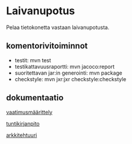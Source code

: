 # Laivanupotus

Pelaa tietokonetta vastaan laivanupotusta.

## komentorivitoiminnot

- testit:   mvn test
- testikattavuusraportti:   mvn jacoco:report
- suoritettavan jar:in generointi:   mvn package
- checkstyle:   mvn jxr:jxr checkstyle:checkstyle

## dokumentaatio


[vaatimusmäärittely](https://github.com/mazantti/ot-harjoitustyo/blob/master/dokumentaatio/vaatimusmaarittely.md)

[tuntikirjanpito](https://github.com/mazantti/ot-harjoitustyo/blob/master/dokumentaatio/tuntikirjanpito.md)

[arkkitehtuuri](https://github.com/mazantti/ot-harjoitustyo/blob/master/dokumentaatio/arkkitehtuuri.md)
